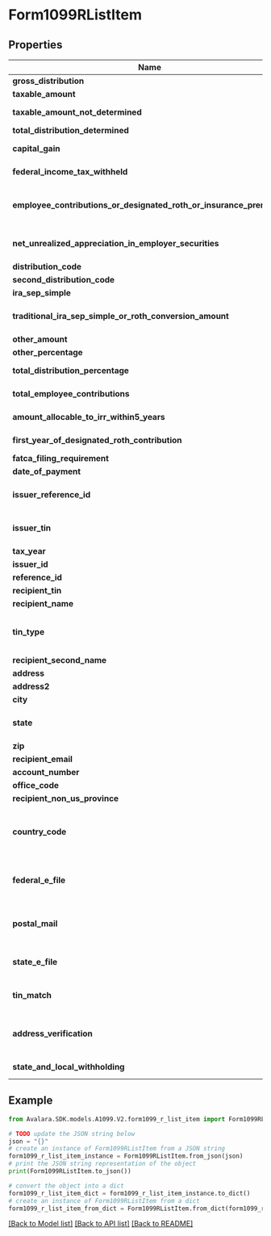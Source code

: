 # Form1099RListItem


## Properties

Name | Type | Description | Notes
------------ | ------------- | ------------- | -------------
**gross_distribution** | **float** | Gross distribution | [optional] 
**taxable_amount** | **float** | Taxable amount | [optional] 
**taxable_amount_not_determined** | **bool** | Taxable amount not determined | [optional] 
**total_distribution_determined** | **bool** | Total distribution | [optional] 
**capital_gain** | **float** | Capital gain (included in Box 2a) | [optional] 
**federal_income_tax_withheld** | **float** | Federal income tax withheld | [optional] 
**employee_contributions_or_designated_roth_or_insurance_premiums** | **float** | Employee contributions/Designated Roth contributions or insurance premiums | [optional] 
**net_unrealized_appreciation_in_employer_securities** | **float** | Net unrealized appreciation in employer&#39;s securities | [optional] 
**distribution_code** | **str** | Distribution code | [optional] 
**second_distribution_code** | **str** | Second distribution code | [optional] 
**ira_sep_simple** | **bool** | IRA/SEP/SIMPLE | [optional] 
**traditional_ira_sep_simple_or_roth_conversion_amount** | **float** | Traditional IRA/SEP/SIMPLE or Roth conversion amount | [optional] 
**other_amount** | **float** | Other amount | [optional] 
**other_percentage** | **str** | Other percentage | [optional] 
**total_distribution_percentage** | **str** | Total distribution percentage | [optional] 
**total_employee_contributions** | **float** | Total employee contributions | [optional] 
**amount_allocable_to_irr_within5_years** | **float** | Amount allocable to IRR within 5 years | [optional] 
**first_year_of_designated_roth_contribution** | **int** | First year of designated Roth contribution | [optional] 
**fatca_filing_requirement** | **bool** | FATCA filing requirement | [optional] 
**date_of_payment** | **datetime** | Date of payment | [optional] 
**issuer_reference_id** | **str** | Issuer Reference ID. One of &#x60;issuerReferenceId&#x60; or &#x60;issuerTin&#x60; is required. | [optional] 
**issuer_tin** | **str** | Issuer TIN. One of &#x60;issuerReferenceId&#x60; or &#x60;issuerTin&#x60; is required. | [optional] 
**tax_year** | **int** | Tax year | 
**issuer_id** | **str** | Issuer ID | [optional] 
**reference_id** | **str** | Reference ID | [optional] 
**recipient_tin** | **str** | Recipient Tax ID Number | [optional] 
**recipient_name** | **str** | Recipient name | 
**tin_type** | **str** | Type of TIN (Tax ID Number). Will be one of:  * SSN  * EIN  * ITIN  * ATIN | [optional] 
**recipient_second_name** | **str** | Recipient second name | [optional] 
**address** | **str** | Address | 
**address2** | **str** | Address line 2 | [optional] 
**city** | **str** | City | 
**state** | **str** | US state. Required if CountryCode is \&quot;US\&quot;. | [optional] 
**zip** | **str** | Zip/postal code | [optional] 
**recipient_email** | **str** | Recipient email address | [optional] 
**account_number** | **str** | Account number | [optional] 
**office_code** | **str** | Office code | [optional] 
**recipient_non_us_province** | **str** | Foreign province | [optional] 
**country_code** | **str** | Country code, as defined at https://www.irs.gov/e-file-providers/country-codes | 
**federal_e_file** | **bool** | Boolean indicating that federal e-filing should be scheduled for this form | [optional] 
**postal_mail** | **bool** | Boolean indicating that postal mailing to the recipient should be scheduled for this form | [optional] 
**state_e_file** | **bool** | Boolean indicating that state e-filing should be scheduled for this form | [optional] 
**tin_match** | **bool** | Boolean indicating that TIN Matching should be scheduled for this form | [optional] 
**address_verification** | **bool** | Boolean indicating that address verification should be scheduled for this form | [optional] 
**state_and_local_withholding** | [**StateAndLocalWithholdingRequest**](StateAndLocalWithholdingRequest.md) | State and local withholding information | [optional] 

## Example

```python
from Avalara.SDK.models.A1099.V2.form1099_r_list_item import Form1099RListItem

# TODO update the JSON string below
json = "{}"
# create an instance of Form1099RListItem from a JSON string
form1099_r_list_item_instance = Form1099RListItem.from_json(json)
# print the JSON string representation of the object
print(Form1099RListItem.to_json())

# convert the object into a dict
form1099_r_list_item_dict = form1099_r_list_item_instance.to_dict()
# create an instance of Form1099RListItem from a dict
form1099_r_list_item_from_dict = Form1099RListItem.from_dict(form1099_r_list_item_dict)
```
[[Back to Model list]](../README.md#documentation-for-models) [[Back to API list]](../README.md#documentation-for-api-endpoints) [[Back to README]](../README.md)


